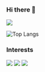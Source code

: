 ### Hi there 👋


<img src="https://github-readme-stats.vercel.app/api?username=HusoBey21&show_icons=true&theme=radical">

![Top Langs](https://github-readme-stats.vercel.app/api/top-langs/?username=HusoBey21&hide=TeX&layout=compact)

### Interests
[![](https://img.shields.io/badge/C#-fb8532?style=for-the-badge&logo=C#)]()
[![](https://img.shields.io/badge/Unity-fb8532?style=for-the-badge&logo=Unity)]()
[![](https://img.shields.io/badge/Python-fb8532?style=for-the-badge&logo=Python)]()

